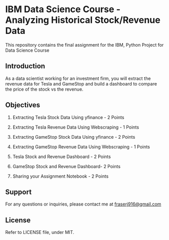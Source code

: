 # IBM Data Science Course - Analyzing Historical Stock/Revenue Data
This repository contains the final assignment for the IBM, Python Project for Data Science Course

## Introduction
As a data scientist working for an investment firm, you will extract the revenue data for Tesla and GameStop and build a dashboard to compare the price of the stock vs the revenue. 

## Objectives

1. Extracting Tesla Stock Data Using yfinance - 2 Points

2. Extracting Tesla Revenue Data Using Webscraping - 1 Points

3. Extracting GameStop Stock Data Using yfinance - 2 Points

4. Extracting GameStop Revenue Data Using Webscraping - 1 Points

5. Tesla Stock and Revenue Dashboard - 2 Points

6. GameStop Stock and Revenue Dashboard- 2 Points

7. Sharing your Assignment Notebook - 2 Points



## Support
For any questions or inquiries, please contact me at [fraserj916@gmail.com](mailto:fraserj916@gmail.com)

## License
Refer to LICENSE file, under MIT.